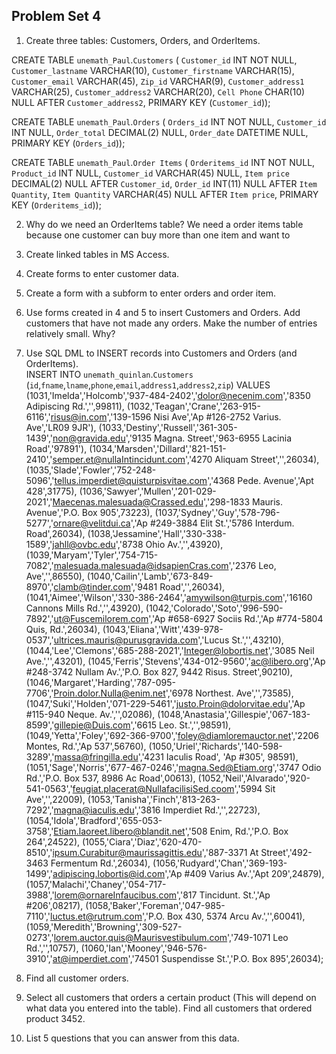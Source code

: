 ## Problem Set 4 

1. Create three tables: Customers, Orders, and OrderItems.
  
  CREATE TABLE `unemath_Paul`.`Customers` (
  `Customer_id` INT NOT NULL,
  `Customer_lastname` VARCHAR(10),
  `Customer_firstname` VARCHAR(15),
  `Customer_email` VARCHAR(45),
  `Zip_id` VARCHAR(9),
  `Customer_address1` VARCHAR(25),
  `Customer_address2` VARCHAR(20),
  `Cell Phone` CHAR(10) NULL AFTER `Customer_address2`,
  PRIMARY KEY (`Customer_id`));

  CREATE TABLE `unemath_Paul`.`Orders` (
  `Orders_id` INT NOT NULL,
  `Customer_id` INT NULL,
  `Order_total` DECIMAL(2) NULL,
  `Order_date` DATETIME NULL,
  PRIMARY KEY (`Orders_id`));
  
  CREATE TABLE `unemath_Paul`.`Order Items` (
  `Orderitems_id` INT NOT NULL,
  `Product_id` INT NULL,
  `Customer_id` VARCHAR(45) NULL,
  `Item price` DECIMAL(2) NULL AFTER `Customer_id`,
  `Order_id` INT(11) NULL AFTER `Item Quantity`,
  `Item Quantity` VARCHAR(45) NULL AFTER `Item price`,
  PRIMARY KEY (`Orderitems_id`));
  
2. Why do we need an OrderItems table?
  We need a order items table because one customer can buy more than one item and want to 

3. Create linked tables in MS Access.

4. Create forms to enter customer data.

5. Create a form with a subform to enter orders and order item.

6. Use forms created in 4 and 5 to insert Customers and Orders.  Add customers that have not made any orders. Make the number of entries relatively small.  Why?  

7. Use SQL DML to INSERT records into Customers and Orders (and OrderItems).  
  INSERT INTO `unemath_quinlan`.`Customers` (`id`,`fname`,`lname`,`phone`,`email`,`address1`,`address2`,`zip`) VALUES 
  (1031,'Imelda','Holcomb','937-484-2402','dolor@necenim.com','8350 Adipiscing Rd.','',99811),
  (1032,'Teagan','Crane','263-915-6116','risus@in.com','139-1596 Nisi Ave','Ap #126-2752 Varius. Ave','LR09 9JR'),
  (1033,'Destiny','Russell','361-305-1439','non@gravida.edu','9135 Magna. Street','963-6955 Lacinia Road','97891'),
  (1034,'Marsden','Dillard','821-151-2410','semper.et@nullaIntincidunt.com','4270 Aliquam Street','',26034),
  (1035,'Slade','Fowler','752-248-5096','tellus.imperdiet@quisturpisvitae.com','4368 Pede. Avenue','Apt 428',31775),
  (1036,'Sawyer','Mullen','201-029-2021','Maecenas.malesuada@Crassed.edu','298-1833 Mauris. Avenue','P.O. Box 905',73223),
  (1037,'Sydney','Guy','578-796-5277','ornare@velitdui.ca','Ap #249-3884 Elit St.','5786 Interdum. Road',26034),
  (1038,'Jessamine','Hall','330-338-1589','jahll@ovbc.edu','8738 Ohio Av.','',43920),
  (1039,'Maryam','Tyler','754-715-7082','malesuada.malesuada@idsapienCras.com','2376 Leo, Ave','',86550),
  (1040,'Cailin','Lamb','673-849-8970','clamb@tinder.com','9481 Road','',26034),
  (1041,'Aimee','Wilson','330-386-2464','amywilson@turpis.com','16160 Cannons Mills Rd.','',43920),
  (1042,'Colorado','Soto','996-590-7892','ut@Fuscemilorem.com','Ap #658-6927 Sociis Rd.','Ap #774-5804 Quis, Rd.',26034),
  (1043,'Eliana','Witt','439-978-0537','ultrices.mauris@purusgravida.com','Lucus St.','',43210),
  (1044,'Lee','Clemons','685-288-2021','Integer@lobortis.net','3085 Neil Ave.','',43201),
  (1045,'Ferris','Stevens','434-012-9560','ac@libero.org','Ap #248-3742 Nullam Av.','P.O. Box 827, 9442 Risus. Street',90210),
  (1046,'Margaret','Harding','787-095-7706','Proin.dolor.Nulla@enim.net','6978 Northest. Ave','',73585),
  (1047,'Suki','Holden','071-229-5461','justo.Proin@dolorvitae.edu','Ap #115-940 Neque. Av.','',02086),
  (1048,'Anastasia','Gillespie','067-183-8599','gillepie@Duis.com','6615 Leo. St.','',98591),
  (1049,'Yetta','Foley','692-366-9700','foley@diamloremauctor.net','2206 Montes, Rd.','Ap 537',56760),
  (1050,'Uriel','Richards','140-598-3289','massa@fringilla.edu','4231 Iaculis Road', 'Ap #305', 98591), 
  (1051,'Sage','Norris','677-467-0246','magna.Sed@Etiam.org','3747 Odio Rd.','P.O. Box 537, 8986 Ac Road',00613),
  (1052,'Neil','Alvarado','920-541-0563','feugiat.placerat@NullafacilisiSed.coom','5994 Sit Ave','',22009),
  (1053,'Tanisha','Finch','813-263-7292','magna@iaculis.edu','3816 Imperdiet Rd.','',22723),
  (1054,'Idola','Bradford','655-053-3758','Etiam.laoreet.libero@blandit.net','508 Enim, Rd.','P.O. Box 264',24522),
  (1055,'Ciara','Diaz','620-470-8510','ipsum.Curabitur@maurissagittis.edu','887-3371 At Street','492-3463 Fermentum Rd.',26034),
  (1056,'Rudyard','Chan','369-193-1499','adipiscing.lobortis@id.com','Ap #409 Varius Av.','Apt 209',24879),
  (1057,'Malachi','Chaney','054-717-3988','lorem@ornareInfaucibus.com','817 Tincidunt. St.','Ap #206',08217),
  (1058,'Baker','Foreman','047-985-7110','luctus.et@rutrum.com','P.O. Box 430, 5374 Arcu Av.','',60041),
  (1059,'Meredith','Browning','309-527-0273','lorem.auctor.quis@Maurisvestibulum.com','749-1071 Leo Rd.','',10757),
  (1060,'Ian','Mooney','946-576-3910','at@imperdiet.com','74501 Suspendisse St.','P.O. Box 895',26034);

8. Find all customer orders.

9. Select all customers that orders a certain product (This will depend on what data you entered into the table).  Find all customers that ordered product 3452.  

10. List 5 questions that you can answer from this data.
